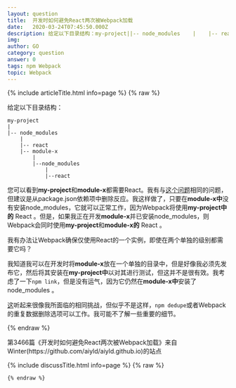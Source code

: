```yaml
---
layout: question
title:  开发时如何避免React两次被Webpack加载
date:   2020-03-24T07:45:50.000Z
description: 给定以下目录结构：my-project||-- node_modules    |    |-- react    |-- module-x...
img: 
author: GO
category: question
answer: 0
tags: npm Webpack
topic: Webpack
---
```

<div class="article-root">
  <div class="article">
    {% include articleTitle.html info=page %}
    {% raw %}
    <div class="article-content"><p><font style="vertical-align: inherit;"><font style="vertical-align: inherit;">给定以下目录结构：</font></font></p>

<pre><code>my-project<font></font>
|<font></font>
|-- node_modules<font></font>
    |<font></font>
    |-- react<font></font>
    |-- module-x<font></font>
        |<font></font>
        |--node_modules<font></font>
            |<font></font>
            |--react<font></font>
</code></pre>

<p><font style="vertical-align: inherit;"><font style="vertical-align: inherit;">您可以看到</font></font><strong><font style="vertical-align: inherit;"><font style="vertical-align: inherit;">my-project</font></font></strong><font style="vertical-align: inherit;"><font style="vertical-align: inherit;">和</font></font><strong><font style="vertical-align: inherit;"><font style="vertical-align: inherit;">module-x</font></font></strong><font style="vertical-align: inherit;"><font style="vertical-align: inherit;">都需要React。</font><font style="vertical-align: inherit;">我有与</font></font><a href="https://stackoverflow.com/questions/28519287/what-does-only-a-reactowner-can-have-refs-mean"><font style="vertical-align: inherit;"><font style="vertical-align: inherit;">这个问题</font></font></a><font style="vertical-align: inherit;"><font style="vertical-align: inherit;">相同的问题</font><font style="vertical-align: inherit;">，但建议是从package.json依赖项中删除反应。</font><font style="vertical-align: inherit;">我这样做了，只要在</font></font><strong><font style="vertical-align: inherit;"><font style="vertical-align: inherit;">module-x中</font></font></strong><font style="vertical-align: inherit;"><font style="vertical-align: inherit;">没有安装node_modules，它就可以正常工作</font><font style="vertical-align: inherit;">，因为Webpack将使用</font></font><strong><font style="vertical-align: inherit;"><font style="vertical-align: inherit;">my-project中的</font></font></strong><font style="vertical-align: inherit;"><font style="vertical-align: inherit;"> React </font><font style="vertical-align: inherit;">。</font><font style="vertical-align: inherit;">但是，如果我正在开发</font></font><strong><font style="vertical-align: inherit;"><font style="vertical-align: inherit;">module-x</font></font></strong><font style="vertical-align: inherit;"><font style="vertical-align: inherit;">并已安装node_modules，则Webpack会同时使用</font></font><strong><font style="vertical-align: inherit;"><font style="vertical-align: inherit;">my-project</font></font></strong><font style="vertical-align: inherit;"><font style="vertical-align: inherit;">和</font></font><strong><font style="vertical-align: inherit;"><font style="vertical-align: inherit;">module-x的</font></font></strong><font style="vertical-align: inherit;"><font style="vertical-align: inherit;"> React </font><font style="vertical-align: inherit;">。</font></font></p>

<p><font style="vertical-align: inherit;"><font style="vertical-align: inherit;">我有办法让Webpack确保仅使用React的一个实例，即使在两个单独的级别都需要它吗？</font></font></p>

<p><font style="vertical-align: inherit;"><font style="vertical-align: inherit;">我知道我可以</font><font style="vertical-align: inherit;">在开发时</font><font style="vertical-align: inherit;">将</font></font><strong><font style="vertical-align: inherit;"><font style="vertical-align: inherit;">module-x</font></font></strong><font style="vertical-align: inherit;"><font style="vertical-align: inherit;">放在一个单独的目录中，但是好像我必须先发布它，然后将其安装在</font></font><strong><font style="vertical-align: inherit;"><font style="vertical-align: inherit;">my-project中</font></font></strong><font style="vertical-align: inherit;"><font style="vertical-align: inherit;">以对其进行测试，但这并不是很有效。</font><font style="vertical-align: inherit;">我考虑了一下</font></font><code>npm link</code><font style="vertical-align: inherit;"><font style="vertical-align: inherit;">，但是没有运气，因为它仍然在</font></font><strong><font style="vertical-align: inherit;"><font style="vertical-align: inherit;">module-x中</font></font></strong><font style="vertical-align: inherit;"><font style="vertical-align: inherit;">安装了node_modules </font><font style="vertical-align: inherit;">。</font></font></p>

<p><a href="https://github.com/webpack/webpack/issues/105" rel="noreferrer"><font style="vertical-align: inherit;"><font style="vertical-align: inherit;">这</font></font></a><font style="vertical-align: inherit;"><font style="vertical-align: inherit;">听起来很像我所面临的相同挑战，但似乎不是这样，</font></font><code>npm dedupe</code><font style="vertical-align: inherit;"><font style="vertical-align: inherit;">或者Webpack的重复数据删除选项可以工作。</font><font style="vertical-align: inherit;">我可能不了解一些重要的细节。</font></font></p></div>
    {% endraw %}
  </div>
  <p class="winter_mark">第3466篇《开发时如何避免React两次被Webpack加载》来自Winter(https://github.com/aiyld/aiyld.github.io)的站点</p>
  <div class="discuss-wrapper">
    {% include discussTitle.html info=page %}
    {% raw %}
    
    {% endraw %}
  </div>
<div>
